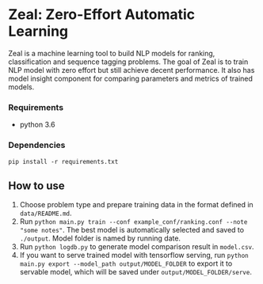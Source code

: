 # Zeal: Zero-Effort Automatic Learning

Zeal is a machine learning tool to build NLP models for ranking, classification and sequence tagging problems. The goal of Zeal is to train NLP model with zero effort but still achieve decent performance. It also has model insight component for comparing parameters and metrics of trained models.

### Requirements

* python 3.6

### Dependencies

```
pip install -r requirements.txt
```

## How to use

1. Choose problem type and prepare training data in the format defined in `data/README.md`.
2. Run `python main.py train --conf example_conf/ranking.conf --note "some notes"`. The best model is automatically selected and saved to `./output`. Model folder is named by running date.
3. Run `python logdb.py` to generate model comparison result in `model.csv`. 
4. If you want to serve trained model with tensorflow serving, run `python main.py export --model_path output/MODEL_FOLDER` to export it to servable model, which will be saved under `output/MODEL_FOLDER/serve`.


